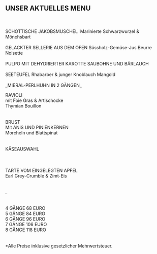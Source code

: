 ## UNSER AKTUELLES MENU
<br>
<br>
SCHOTTISCHE JAKOBSMUSCHEL    
Marinierte Schwarzwurzel & Mönchsbart    
<br>
<br>
GELACKTER SELLERIE AUS DEM OFEN    
Süssholz-Gemüse-Jus    
Beurre Noisette    
<br>
<br>
PULPO MIT DEHYDRIERTER KAROTTE    
SAUBOHNE UND BÄRLAUCH    
<br>
<br>
SEETEUFEL     
Rhabarber & junger Knoblauch    
Mangold    
<br>
<br>
_MIERAL-PERLHUHN IN 2 GÄNGEN_      
  
RAVIOLI    
mit Foie Gras & Artischocke    
Thymian Bouillon    
<br>
<br>
BRUST    
Mit ANIS UND PINIENKERNEN    
Morcheln und Blattspinat    
<br>
<br>
KÄSEAUSWAHL    
<br>
<br>  
TARTE VOM EINGELEGTEN APFEL    
Earl Grey-Crumble & Zimt-Eis    
<br>
<br>
.    
<br>
<br>
4 GÄNGE 68 EURO    
5 GÄNGE 84 EURO    
6 GÄNGE 96 EURO    
7 GÄNGE 106 EURO    
8 GÄNGE 118 EURO    
<br>
<br>
*Alle Preise inklusive gesetzlicher Mehrwertsteuer.


